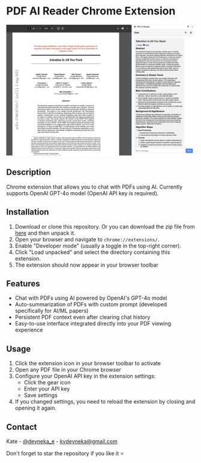 # PDF AI Reader Chrome Extension

<p align="center">
  <img src="icons/pdf_extension.jpg" alt="PDF AI Reader Logo">
</p>

## Description
Chrome extension that allows you to chat with PDFs using AI. Currently supports OpenAI GPT-4o model (OpenAI API key is required).

## Installation

1. Download or clone this repository. Or you can download the zip file from [here](https://drive.google.com/file/d/1WWM-_s_FKrOLDmlt6LTgEXW2GkMFHvFf/view?usp=sharing) and then unpack it.
2. Open your browser and navigate to `chrome://extensions/`.
3. Enable "Developer mode" (usually a toggle in the top-right corner).
4. Click "Load unpacked" and select the directory containing this extension.
5. The extension should now appear in your browser toolbar

## Features
- Chat with PDFs using AI powered by OpenAI's GPT-4o model
- Auto-summarization of PDFs with custom prompt (developed specifically for AI/ML papers)
- Persistent PDF context even after clearing chat history
- Easy-to-use interface integrated directly into your PDF viewing experience

## Usage
1. Click the extension icon in your browser toolbar to activate
2. Open any PDF file in your Chrome browser
3. Configure your OpenAI API key in the extension settings:
   - Click the gear icon
   - Enter your API key
   - Save settings
4. If you changed settings, you need to reload the extension by closing and opening it again.

## Contact
Kate - [@deyneka_e](https:/x.com/deyneka_e) - kvdeyneka@gmail.com

Don't forget to star the repository if you like it ⭐